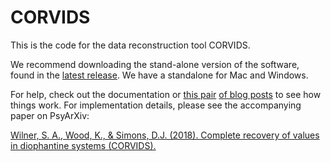 # CORVIDS

This is the code for the data reconstruction tool CORVIDS.

We recommend downloading the stand-alone version of the software, found in the [latest release](https://github.com/katherinemwood/corvids/releases). We have a standalone for Mac and Windows.

For help, check out the documentation or [this pair](https://katherinemwood.github.io/post/corvids) [of blog posts](https://katherinemwood.github.io/post/corvids2.0/) to see how things work. For implementation details, please see the accompanying paper on PsyArXiv:

[Wilner, S. A., Wood, K., & Simons, D.J. (2018). Complete recovery of values in diophantine systems (CORVIDS).](https://osf.io/rvgqk/)
